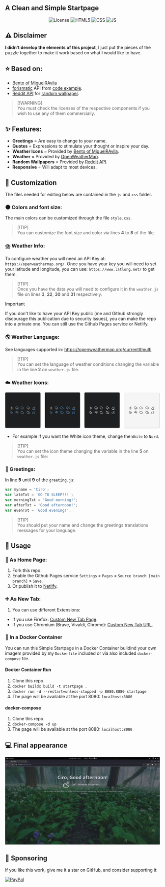 <h2>A Clean and Simple Startpage</h2>

<p align="center">
    <img alt="License" src="https://img.shields.io/badge/License-GPLv3-blue.svg?style=for-the-badge">
    <img alt="HTML5" src="https://img.shields.io/badge/HTML5-E34F26?style=for-the-badge&logo=html5&logoColor=white">
    <img alt="CSS" src="https://img.shields.io/badge/CSS3-1572B6?style=for-the-badge&logo=css3&logoColor=white">
    <img alt="JS" src="https://img.shields.io/badge/JavaScript-323330?style=for-the-badge&logo=javascript&logoColor=F7DF1E">
</p>

## ⚠️ Disclaimer

**I didn't develop the elements of this project**, I just put the pieces of the puzzle together to make it work based on what I would like to have.

## ⭐ Based on:

- [Bento of MiguelRAvila](https://github.com/MiguelRAvila/Bento)
- [forismatic](http://forismatic.com/en/api/) API from [code example](https://codepen.io/catapixel/pen/LpVEgy).
- [Reddit API](https://www.reddit.com/dev/api/) for [random wallpaper](https://stackoverflow.com/questions/8191105/how-to-extract-url-data-from-reddit-api-using-json?rq=1).

> [!WARNING]\
> You must check the licenses of the respective components if you wish to use any of them commercially.

## ✨ Features:

- **Greetings** = Are easy to change to your name.
- **Quotes** = Expressions to stimulate your thought or inspire your day.
- **Weather Icons** = Provided by [Bento of MiguelRAvila](https://github.com/MiguelRAvila/Bento).
- **Weather** = Provided by [OpenWeatherMap](https://openweathermap.org/).
- **Random Wallpapers** = Provided by [Reddit API](https://www.reddit.com/dev/api/).
- **Responsive** = Will adapt to most devices.

## 🎨 Customization

The files needed for editing below are contained in the `js` and `css` folder.

### 🌑 Colors and font size:

The main colors can be customized through the file `style.css`.

> [!TIP]\
>You can customize the font size and color via lines **4** to **8** of the file.

### ⛈️ Weather Info:

To configure weather you will need an API Key at: `https://openweathermap.org/`. Once you have your key you will need to set your latitude and longitude, you can use: `https://www.latlong.net/` to get them.

> [!TIP]\
>Once you have the data you will need to configure it in the `weather.js` file on lines **3**, **22**, **30** and **31** respectively.

> [!IMPORTANT]
> If you don't like to have your API Key public (me and Github strongly discourage this publication due to security issues), you can make the repo into a private one. You can still use the Github Pages service or Netlify.

### 🌎 Weather Language:

See languages supported in: https://openweathermap.org/current#multi

> [!TIP]\
>You can set the language of weather conditions changing the variable in the line **2** on `weather.js` file.

### ☁️ Weather Icons:

![](assets/previewico.png)

- For example if you want the White icon theme, change the `White` to `Nord`.

> [!TIP]\
>You can set the icon theme changing the variable in the line **5** on `weather.js` file:

### 👋 Greetings:

In line **5** until **9** of the `greeting.js`:

```js
var myname = 'Ciro';
var lateTxt = 'GO TO SLEEP!!!';
var morningTxt = 'Good morning!';
var afterTxt = 'Good afternoon!';
var evenTxt = 'Good evening!';
```

> [!TIP]\
>You should put your name and change the greetings translations messages for your language.

## 🚀 Usage

### 🏡 As Home Page:
1. Fork this repo.
2. Enable the Github Pages service `Settings` » `Pages` » `Source branch [main branch]` » `Save`.
3. Or publish it to [Netlify](https://www.netlify.com/).

### ➕ As New Tab:
1. You can use different Extensions:
  - If you use Firefox: [Custom New Tab Page](https://addons.mozilla.org/en-US/firefox/addon/new-tab-override/).
  - If you use Chromium (Brave, Vivaldi, Chrome): [Custom New Tab URL](https://chrome.google.com/webstore/detail/custom-new-tab-url/mmjbdbjnoablegbkcklggeknkfcjkjia).

### 🐳 In a Docker Container

You can run this Simple Startpage in a Docker Container buildind your own imagem provided by my `Dockerfile` included or via also included `docker-compose` file.

#### Docker Container Run
1. Clone this repo.
2. `docker buildx build -t startpage .`
3. `docker run -d --restart=unless-stopped -p 8080:8080 startpage`
4. The page will be available at the port 8080: `localhost:8080`

#### docker-compose
1. Clone this repo.
2. `docker-compose -d up`
3. The page will be available at the port 8080: `localhost:8080`

## 💻 Final appearance

![](assets/preview.webp)

## 🎁 Sponsoring

If you like this work, give me it a star on GitHub, and consider supporting it:

[![PayPal](https://img.shields.io/badge/PayPal-00457C?style=for-the-badge&logo=paypal&logoColor=white)](https://www.paypal.com/donate/?business=VUS6R8TX53NTS&no_recurring=0&currency_code=USD)

